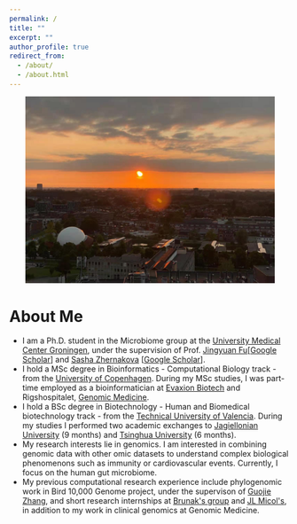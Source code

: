 ```yaml
---
permalink: /
title: ""
excerpt: ""
author_profile: true
redirect_from: 
  - /about/
  - /about.html
---
```


<p align="center">
  <img src="https://github.com/sergioSEa/sergioSEa.github.io/blob/master/files/groningen.jpeg?raw=true" alt="Photo" style="width: 450px;"/>  
</p>

# About Me
* I am a Ph.D. student in the Microbiome group at the [University Medical Center Groningen](https://www.umcg.nl), under the supervision of  Prof. [Jingyuan Fu](https://www.rug.nl/research/genetics/staff/jingyuan-fu)[[Google Scholar](https://scholar.google.nl/citations?user=7OHBkYMAAAAJ&hl=en)] and [Sasha Zhernakova](https://www.rug.nl/research/genetics/staff/alexandra-(sasha)-zhernakova) [[Google Scholar](https://scholar.google.com/citations?user=lrt2jA8AAAAJ&hl=en)]. 
* I hold a MSc degree in Bioinformatics - Computational Biology track - from the [University of Copenhagen](https://www.ku.dk/english/). During my MSc studies, I was part-time employed as a bioinformatician at [Evaxion Biotech](https://www.evaxion-biotech.com) and Rigshospitalet, [Genomic Medicine](https://www.rigshospitalet.dk/afdelinger-og-klinikker/diagnostisk/genomisk-medicin/Sider/default.aspx).
* I hold a BSc degree in Biotechnology - Human and Biomedical biotechnology track - from the [Technical University of Valencia](http://www.upv.es). During my studies I performed two academic exchanges to [Jagiellonian University](https://en.uj.edu.pl/en_GB/start) (9 months) and [Tsinghua University](https://www.tsinghua.edu.cn/en/) (6 months). 
* My research interests lie in genomics. I am interested in combining genomic data with other omic datasets to understand complex biological phenomenons such as immunity or cardiovascular events. Currently, I focus on the human gut microbiome.
* My previous computational research experience include phylogenomic work in Bird 10,000 Genome project, under the supervison of [Guojie Zhang](http://zhanggjlab.org), and short research internships at [Brunak's group](https://www.cpr.ku.dk/research/disease-systems-biology/brunak/) and [JL Micol's](https://genetics.edu.umh.es), in addition to my work in clinical genomics at Genomic Medicine.

